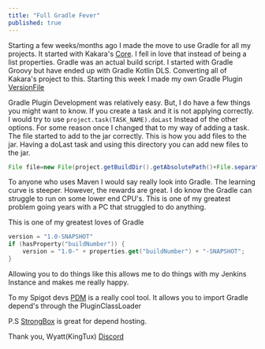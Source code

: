 ```yaml
---
title: "Full Gradle Fever"
published: true
---
```


Starting a few weeks/months ago I made the move to use Gradle for all my projects. It started with
Kakara's [Core](https://github.com/kakaragame/core). I fell in love that instead of being a list properties. Gradle was
an actual build script. I started with Gradle Groovy but have ended up with Gradle Kotlin DLS. Converting all of
Kakara's project to this. Starting this week I made my own Gradle
Plugin [VersionFile](https://github.com/kakaragame/VersionFile)

Gradle Plugin Development was relatively easy. But, I do have a few things you might want to know. If you create a task
and it is not applying correctly. I would try to use `project.task(TASK_NAME).doLast` Instead of the other options. For
some reason once I changed that to my way of adding a task. The file started to add to the jar correctly. This is how
you add files to the jar. Having a doLast task and using this directory you can add new files to the jar.

```java
File file=new File(project.getBuildDir().getAbsolutePath()+File.separator+"resources"+File.separator+"main"+File.separator+directory);
```

To anyone who uses Maven I would say really look into Gradle. The learning curve is steeper. However, the rewards are
great. I do know the Gradle can struggle to run on some lower end CPU's. This is one of my greatest problem going years
with a PC that struggled to do anything.

This is one of my greatest loves of Gradle

```kotlin
version = "1.0-SNAPSHOT"
if (hasProperty("buildNumber")) {
    version = "1.0-" + properties.get("buildNumber") + "-SNAPSHOT";
}
```

Allowing you to do things like this allows me to do things with my Jenkins Instance and makes me really happy.

To my Spigot devs [PDM](https://github.com/knightzmc/pdm) is a really cool tool. It allows you to import Gradle depend's
through the PluginClassLoader

P.S [StrongBox](https://strongbox.github.io/) is great for depend hosting.

Thank you, Wyatt(KingTux)
[Discord](https://discord.gg/qtCKz4X)